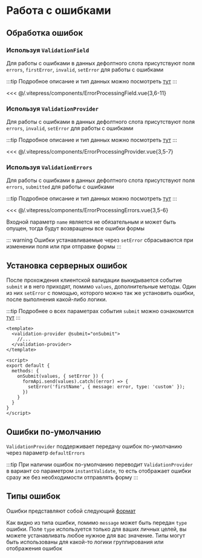 # Работа с ошибками

## Обработка ошибок

### Используя `ValidationField`

Для работы с ошибками в данных дефолтного слота присутствуют поля `errors`, `firstError`, `invalid`, `setError` для работы с ошибками

:::tip
Подробное описание и тип данных можно посмотреть [тут](../api/validation-field.md#параметры-слота-по-умолчанию-с-ограниченной-областью-видимости)
:::

<<< @/.vitepress/components/ErrorProcessingField.vue{3,6-11}

### Используя `ValidationProvider`

Для работы с ошибками в данных дефолтного слота присутствуют поля `errors`, `invalid`, `setError` для работы с ошибками

:::tip
Подробное описание и тип данных можно посмотреть [тут](../api/validation-provider.md#параметры-слота-по-умолчанию-с-ограниченной-областью-видимости)
:::

<<< @/.vitepress/components/ErrorProcessingProvider.vue{3,5-7}

### Используя `ValidationErrors`

Для работы с ошибками в данных дефолтного слота присутствуют поля `errors`, `submitted` для работы с ошибками

:::tip
Подробное описание и тип данных можно посмотреть [тут](../api/validation-errors.md#параметры-слота-по-умолчанию-с-ограниченной-областью-видимости)
:::

<<< @/.vitepress/components/ErrorProcessingErrors.vue{3,5-6}

Входной параметр `name` является не обязательным и может быть опущен, тогда будут возвращены все ошибки формы

::: warning
Ошибки устанавливаемые через `setError` сбрасываются при изменении поля или при отправке формы
:::

## Установка серверных ошибок

После прохождения клиентской валидации выкидывается событие `submit` и в него приходят, помимо `values`,
дополнительные методы. Один из них `setError` с помощью, которого можно так же установить ошибки, после
выполнения какой-либо логики.

:::tip
Подробнее о всех параметрах события `submit` можно ознакомится [тут](../api/validation-provider.md#события)
:::

```vue{2,10,12}
<template>
  <validation-provider @submit="onSubmit">
    //...
  </validation-provider>
</template>

<script>
export default {
  methods: {
    onSubmit(values, { setError }) {
      formApi.send(values).catch((error) => {
        setError('firstName', { message: error, type: 'custom' });
      })
    }
  }
}
</script>
```

## Ошибки по-умолчанию

`ValidationProvider` поддерживает передачу ошибок по-умолчанию через параметр `defaultErrors`

:::tip
При наличии ошибок по-умолчанию переводит `ValidationProvider` в вариант со параметром `instantValidate`,
то есть отображает ошибки сразу же без необходимости отправлять форму
:::

## Типы ошибок

Ошибки представляют собой следующий [формат](../api/types.md#error)

Как видно из типа ошибки, помимо `message` может быть передан `type` ошибки. Поле `type` используется
только для ваших личных целей, вы можете устанавливать любое нужное для вас значение. Типы могут быть
использованы для какой-то логики группирования или отображения ошибок
